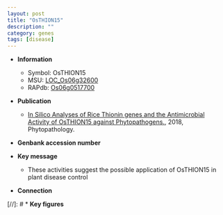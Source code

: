 ```yaml
---
layout: post
title: "OsTHION15"
description: ""
category: genes
tags: [disease]
---
```


* **Information**  
    + Symbol: OsTHION15  
    + MSU: [LOC_Os06g32600](http://rice.plantbiology.msu.edu/cgi-bin/ORF_infopage.cgi?orf=LOC_Os06g32600)  
    + RAPdb: [Os06g0517700](http://rapdb.dna.affrc.go.jp/viewer/gbrowse_details/irgsp1?name=Os06g0517700)  

* **Publication**  
    + [In Silico Analyses of Rice Thionin genes and the Antimicrobial Activity of OsTHION15 against Phytopathogens.](http://www.ncbi.nlm.nih.gov/pubmed?term=In+Silico+Analyses+of+Rice+Thionin+genes+and+the+Antimicrobial+Activity+of+OsTHION15+against+Phytopathogens.%5BTitle%5D), 2018, Phytopathology.

* **Genbank accession number**  

* **Key message**  
    + These activities suggest the possible application of OsTHION15 in plant disease control

* **Connection**  

[//]: # * **Key figures**  


